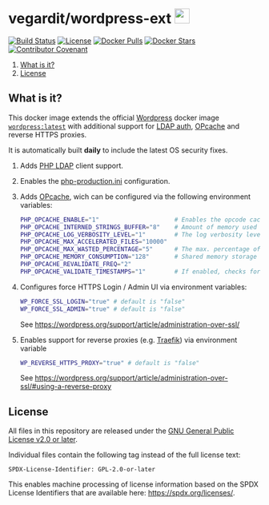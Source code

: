 # vegardit/wordpress-ext <a href="https://github.com/vegardit/docker-wordpress-ext/" title="GitHub Repo"><img height="30" src="https://raw.githubusercontent.com/simple-icons/simple-icons/develop/icons/github.svg?sanitize=true"></a>

[![Build Status](https://github.com/vegardit/docker-wordpress-ext/workflows/Build/badge.svg "GitHub Actions")](https://github.com/vegardit/docker-wordpress-ext/actions?query=workflow%3ABuild)
[![License](https://img.shields.io/github/license/vegardit/docker-wordpress-ext.svg?label=license)](#license)
[![Docker Pulls](https://img.shields.io/docker/pulls/vegardit/wordpress-ext.svg)](https://hub.docker.com/r/vegardit/wordpress-ext)
[![Docker Stars](https://img.shields.io/docker/stars/vegardit/wordpress-ext.svg)](https://hub.docker.com/r/vegardit/wordpress-ext)
[![Contributor Covenant](https://img.shields.io/badge/Contributor%20Covenant-v2.1%20adopted-ff69b4.svg)](CODE_OF_CONDUCT.md)

1. [What is it?](#what-is-it)
1. [License](#license)


## <a name="what-is-it"></a>What is it?

This docker image extends the official [Wordpress](https://wordpress.org) docker image [`wordpress:latest`](https://hub.docker.com/_/wordpress/?tab=tags&name=latest) with additional support for [LDAP auth](https://www.php.net/manual/en/book.ldap.php), [OPcache](https://www.php.net/manual/en/book.opcache.php) and reverse HTTPS proxies.

It is automatically built **daily** to include the latest OS security fixes.

1. Adds [PHP LDAP](https://www.php.net/manual/en/book.ldap.php) client support.
1. Enables the [php-production.ini](https://github.com/php/php-src/blob/master/php.ini-production) configuration.
1. Adds [OPcache](https://www.php.net/manual/en/book.opcache.php), wich can be configured via the following environment variables:
   ```bash
   PHP_OPCACHE_ENABLE="1"                     # Enables the opcode cache
   PHP_OPCACHE_INTERNED_STRINGS_BUFFER="8"    # Amount of memory used to store interned strings, in MB.
   PHP_OPCACHE_LOG_VERBOSITY_LEVEL="1"        # The log verbosity level. 0 to 4
   PHP_OPCACHE_MAX_ACCELERATED_FILES="10000"
   PHP_OPCACHE_MAX_WASTED_PERCENTAGE="5"      # The max. percentage of wasted memory before a restart is scheduled.
   PHP_OPCACHE_MEMORY_CONSUMPTION="128"       # Shared memory storage used, in MB.
   PHP_OPCACHE_REVALIDATE_FREQ="2"
   PHP_OPCACHE_VALIDATE_TIMESTAMPS="1"        # If enabled, checks for updated scripts every $PHP_OPCACHE_REVALIDATE_FREQ seconds.
   ```

1. Configures force HTTPS Login / Admin UI via environment variables:
   ```bash
   WP_FORCE_SSL_LOGIN="true" # default is "false"
   WP_FORCE_SSL_ADMIN="true" # default is "false"
   ```
   See https://wordpress.org/support/article/administration-over-ssl/

1. Enables support for reverse proxies (e.g. [Traefik](https://containo.us/traefik/)) via environment variable
   ```bash
   WP_REVERSE_HTTPS_PROXY="true" # default is "false"
   ```
   See https://wordpress.org/support/article/administration-over-ssl/#using-a-reverse-proxy


## <a name="license"></a>License

All files in this repository are released under the [GNU General Public License v2.0 or later](LICENSE.txt).

Individual files contain the following tag instead of the full license text:
```
SPDX-License-Identifier: GPL-2.0-or-later
```

This enables machine processing of license information based on the SPDX License Identifiers that are available here: https://spdx.org/licenses/.